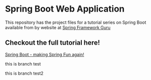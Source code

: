 # Spring Boot Web Application
This repository has the project files for a tutorial series on Spring Boot available from by website at [Spring Framework Guru](https://springframework.guru)

## Checkout the full tutorial here!
[
Spring Boot - making Spring Fun again!](https://springframework.guru/spring-boot-web-application-part-1-spring-initializr/)

this is branch test

this is branch test2
